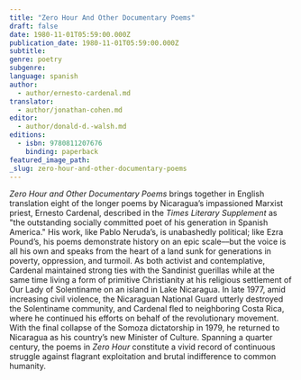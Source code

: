 ```yaml
---
title: "Zero Hour And Other Documentary Poems"
draft: false
date: 1980-11-01T05:59:00.000Z
publication_date: 1980-11-01T05:59:00.000Z
subtitle:
genre: poetry
subgenre:
language: spanish
author:
  - author/ernesto-cardenal.md
translator:
  - author/jonathan-cohen.md
editor:
  - author/donald-d.-walsh.md
editions:
  - isbn: 9780811207676
    binding: paperback
featured_image_path:
_slug: zero-hour-and-other-documentary-poems
---
```


_Zero Hour and Other Documentary Poems_ brings together in English translation eight of the longer poems by Nicaragua’s impassioned Marxist priest, Ernesto Cardenal, described in the _Times Literary Supplement_ as "the outstanding socially committed poet of his generation in Spanish America." His work, like Pablo Neruda’s, is unabashedly political; like Ezra Pound’s, his poems demonstrate history on an epic scale––but the voice is all his own and speaks from the heart of a land sunk for generations in poverty, oppression, and turmoil. As both activist and contemplative, Cardenal maintained strong ties with the Sandinist guerillas while at the same time living a form of primitive Christianity at his religious settlement of Our Lady of Solentiname on an island in Lake Nicaragua. In late 1977, amid increasing civil violence, the Nicaraguan National Guard utterly destroyed the Solentiname community, and Cardenal fled to neighboring Costa Rica, where he continued his efforts on behalf of the revolutionary movement. With the final collapse of the Somoza dictatorship in 1979, he returned to Nicaragua as his country’s new Minister of Culture. Spanning a quarter century, the poems in _Zero Hour_ constitute a vivid record of continuous struggle against flagrant exploitation and brutal indifference to common humanity.

